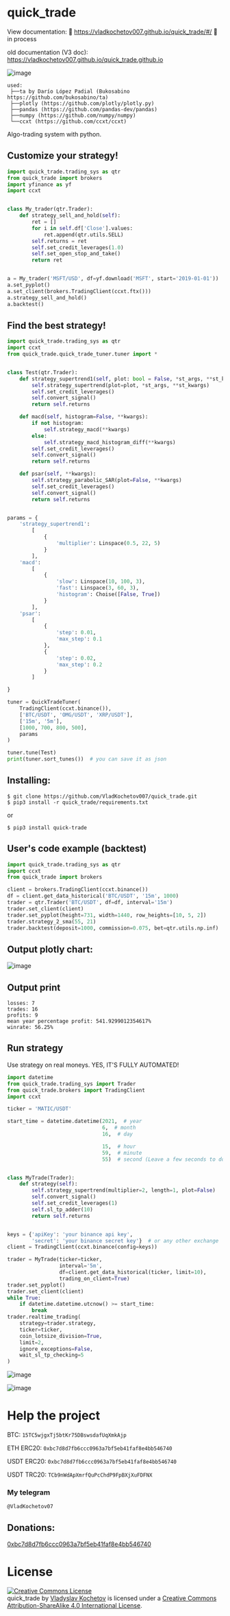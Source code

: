 # quick_trade

View documentation: 🚧 https://vladkochetov007.github.io/quick_trade/#/ 🚧 in process

old documentation (V3 doc): https://vladkochetov007.github.io/quick_trade.github.io

![image](https://github.com/VladKochetov007/quick_trade/blob/master/img/logo_with_slogan_v2.PNG?raw=true)

```
used:
 ├──ta by Darío López Padial (Bukosabino   https://github.com/bukosabino/ta)
 ├──plotly (https://github.com/plotly/plotly.py)
 ├──pandas (https://github.com/pandas-dev/pandas)
 ├──numpy (https://github.com/numpy/numpy)
 └──ccxt (https://github.com/ccxt/ccxt)
```

Algo-trading system with python.

## Customize your strategy!

```python
import quick_trade.trading_sys as qtr
from quick_trade import brokers
import yfinance as yf
import ccxt


class My_trader(qtr.Trader):
    def strategy_sell_and_hold(self):
        ret = []
        for i in self.df['Close'].values:
            ret.append(qtr.utils.SELL)
        self.returns = ret
        self.set_credit_leverages(1.0)
        self.set_open_stop_and_take()
        return ret


a = My_trader('MSFT/USD', df=yf.download('MSFT', start='2019-01-01'))
a.set_pyplot()
a.set_client(brokers.TradingClient(ccxt.ftx()))
a.strategy_sell_and_hold()
a.backtest()
```

## Find the best strategy!

```python
import quick_trade.trading_sys as qtr
import ccxt
from quick_trade.quick_trade_tuner.tuner import *


class Test(qtr.Trader):
    def strategy_supertrend1(self, plot: bool = False, *st_args, **st_kwargs):
        self.strategy_supertrend(plot=plot, *st_args, **st_kwargs)
        self.set_credit_leverages()
        self.convert_signal()
        return self.returns

    def macd(self, histogram=False, **kwargs):
        if not histogram:
            self.strategy_macd(**kwargs)
        else:
            self.strategy_macd_histogram_diff(**kwargs)
        self.set_credit_leverages()
        self.convert_signal()
        return self.returns

    def psar(self, **kwargs):
        self.strategy_parabolic_SAR(plot=False, **kwargs)
        self.set_credit_leverages()
        self.convert_signal()
        return self.returns


params = {
    'strategy_supertrend1':
        [
            {
                'multiplier': Linspace(0.5, 22, 5)
            }
        ],
    'macd':
        [
            {
                'slow': Linspace(10, 100, 3),
                'fast': Linspace(3, 60, 3),
                'histogram': Choise([False, True])
            }
        ],
    'psar':
        [
            {
                'step': 0.01,
                'max_step': 0.1
            },
            {
                'step': 0.02,
                'max_step': 0.2
            }
        ]

}

tuner = QuickTradeTuner(
    TradingClient(ccxt.binance()),
    ['BTC/USDT', 'OMG/USDT', 'XRP/USDT'],
    ['15m', '5m'],
    [1000, 700, 800, 500],
    params
)

tuner.tune(Test)
print(tuner.sort_tunes())  # you can save it as json
```

## Installing:

```commandline
$ git clone https://github.com/VladKochetov007/quick_trade.git
$ pip3 install -r quick_trade/requirements.txt
```

or

```commandline
$ pip3 install quick-trade
```

## User's code example (backtest)

```python
import quick_trade.trading_sys as qtr
import ccxt
from quick_trade import brokers

client = brokers.TradingClient(ccxt.binance())
df = client.get_data_historical('BTC/USDT', '15m', 1000)
trader = qtr.Trader('BTC/USDT', df=df, interval='15m')
trader.set_client(client)
trader.set_pyplot(height=731, width=1440, row_heights=[10, 5, 2])
trader.strategy_2_sma(55, 21)
trader.backtest(deposit=1000, commission=0.075, bet=qtr.utils.np.inf)  # backtest on one pare
```

## Output plotly chart:

![image](https://raw.githubusercontent.com/VladKochetov007/quick_trade/master/img/plot.png)

## Output print

```
losses: 7
trades: 16
profits: 9
mean year percentage profit: 541.9299012354617%
winrate: 56.25%
```

## Run strategy

Use strategy on real moneys. YES, IT'S FULLY AUTOMATED!

```python
import datetime
from quick_trade.trading_sys import Trader
from quick_trade.brokers import TradingClient
import ccxt

ticker = 'MATIC/USDT'

start_time = datetime.datetime(2021,  # year
                               6,  # month
                               16,  # day

                               15,  # hour
                               59,  # minute
                               55)  # second (Leave a few seconds to download data from the exchange and strategy.)


class MyTrade(Trader):
    def strategy(self):
        self.strategy_supertrend(multiplier=2, length=1, plot=False)
        self.convert_signal()
        self.set_credit_leverages(1)
        self.sl_tp_adder(10)
        return self.returns


keys = {'apiKey': 'your binance api key',
        'secret': 'your binance secret key'}  # or any other exchange
client = TradingClient(ccxt.binance(config=keys))

trader = MyTrade(ticker=ticker,
                 interval='5m',
                 df=client.get_data_historical(ticker, limit=10),
                 trading_on_client=True)
trader.set_pyplot()
trader.set_client(client)
while True:
    if datetime.datetime.utcnow() >= start_time:
        break
trader.realtime_trading(
    strategy=trader.strategy,
    ticker=ticker,
    coin_lotsize_division=True,
    limit=2,
    ignore_exceptions=False,
    wait_sl_tp_checking=5
)

```

![image](https://github.com/VladKochetov007/quick_trade/blob/master/img/realtime_example.png?raw=true)

![image](https://github.com/VladKochetov007/quick_trade/blob/master/img/system_img.png?raw=true)

# Help the project

BTC: ```15TC5wjgxTj5btKr75DBswsdafUqXmkAjp```

ETH ERC20:  ```0xbc7d8d7fb6ccc0963a7bf5eb41faf8e4bb546740```

USDT ERC20: ```0xbc7d8d7fb6ccc0963a7bf5eb41faf8e4bb546740```

USDT TRC20: ```TCb9nWdApXmrfQuPcChdP9FpBXjXuFDFNX```

### My telegram

```
@VladKochetov07
```

## Donations:

[0xbc7d8d7fb6ccc0963a7bf5eb41faf8e4bb546740](https://etherscan.io/address/0xbc7d8d7fb6ccc0963a7bf5eb41faf8e4bb546740)

# License

<a rel="license" href="http://creativecommons.org/licenses/by-sa/4.0/"><img alt="Creative Commons License" style="border-width:0" src="https://i.creativecommons.org/l/by-sa/4.0/88x31.png" /></a><br /><span xmlns:dct="http://purl.org/dc/terms/" property="dct:title">
quick_trade</span>
by <a xmlns:cc="http://creativecommons.org/ns#" href="https://github.com/VladKochetov007" property="cc:attributionName" rel="cc:attributionURL">
Vladyslav Kochetov</a> is licensed under a <a rel="license" href="http://creativecommons.org/licenses/by-sa/4.0/">
Creative Commons Attribution-ShareAlike 4.0 International License</a>.